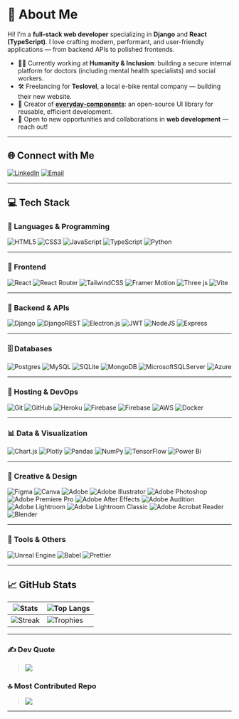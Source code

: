 # 💫 About Me

Hi! I’m a **full-stack web developer** specializing in **Django** and **React (TypeScript)**. I love crafting modern, performant, and user-friendly applications — from backend APIs to polished frontends.

- 👨‍💼 Currently working at **Humanity & Inclusion**: building a secure internal platform for doctors (including mental health specialists) and social workers.
- 🛠️ Freelancing for **Teslovel**, a local e-bike rental company — building their new website.
- 🧩 Creator of [**everyday-components**](https://github.com/MaxCherya/everyday-components): an open-source UI library for reusable, efficient development.
- 🤝 Open to new opportunities and collaborations in **web development** — reach out!

---

## 🌐 Connect with Me

[![LinkedIn](https://img.shields.io/badge/LinkedIn-%230077B5.svg?logo=linkedin&logoColor=white)](https://linkedin.com/in/cherhykmaksym)
[![Email](https://img.shields.io/badge/Email-D14836?logo=gmail&logoColor=white)](mailto:maxchergik@gmail.com)

---

## 💻 Tech Stack

### 🧠 Languages & Programming
![HTML5](https://img.shields.io/badge/html5-%23E34F26.svg?style=plastic&logo=html5&logoColor=white)
![CSS3](https://img.shields.io/badge/css3-%231572B6.svg?style=plastic&logo=css3&logoColor=white)
![JavaScript](https://img.shields.io/badge/javascript-%23323330.svg?style=plastic&logo=javascript&logoColor=%23F7DF1E)
![TypeScript](https://img.shields.io/badge/typescript-%23007ACC.svg?style=plastic&logo=typescript&logoColor=white)
![Python](https://img.shields.io/badge/python-3670A0?style=plastic&logo=python&logoColor=ffdd54)

---

### 🎨 Frontend
![React](https://img.shields.io/badge/react-%2320232a.svg?style=plastic&logo=react&logoColor=%2361DAFB)
![React Router](https://img.shields.io/badge/React_Router-CA4245?style=plastic&logo=react-router&logoColor=white)
![TailwindCSS](https://img.shields.io/badge/tailwindcss-%2338B2AC.svg?style=plastic&logo=tailwind-css&logoColor=white)
![Framer Motion](https://img.shields.io/badge/framer--motion-black?style=plastic&logo=framer&logoColor=white)
![Three js](https://img.shields.io/badge/threejs-black?style=plastic&logo=three.js&logoColor=white)
![Vite](https://img.shields.io/badge/vite-%23646CFF.svg?style=plastic&logo=vite&logoColor=white)

---

### 🧩 Backend & APIs
![Django](https://img.shields.io/badge/django-%23092E20.svg?style=plastic&logo=django&logoColor=white)
![DjangoREST](https://img.shields.io/badge/DJANGO-REST-ff1709?style=plastic&logo=django&logoColor=white&color=ff1709&labelColor=gray)
![Electron.js](https://img.shields.io/badge/Electron-191970?style=plastic&logo=Electron&logoColor=white)
![JWT](https://img.shields.io/badge/JWT-black?style=plastic&logo=JSON%20web%20tokens)
![NodeJS](https://img.shields.io/badge/Node.js-339933?style=for-the-badge&logo=nodedotjs&logoColor=white)
![Express](https://img.shields.io/badge/Express.js-000000?style=for-the-badge&logo=express&logoColor=white)

---

### 🗄️ Databases
![Postgres](https://img.shields.io/badge/postgres-%23316192.svg?style=plastic&logo=postgresql&logoColor=white)
![MySQL](https://img.shields.io/badge/mysql-4479A1.svg?style=plastic&logo=mysql&logoColor=white)
![SQLite](https://img.shields.io/badge/sqlite-%2307405e.svg?style=plastic&logo=sqlite&logoColor=white)
![MongoDB](https://img.shields.io/badge/MongoDB-%234ea94b.svg?style=plastic&logo=mongodb&logoColor=white)
![MicrosoftSQLServer](https://img.shields.io/badge/Microsoft%20SQL%20Server-CC2927?style=plastic&logo=microsoft%20sql%20server&logoColor=white)
![Azure](https://img.shields.io/badge/azure-%230072C6.svg?style=plastic&logo=microsoftazure&logoColor=white)

---

### 🚀 Hosting & DevOps
![Git](https://img.shields.io/badge/git-%23F05033.svg?style=plastic&logo=git&logoColor=white)
![GitHub](https://img.shields.io/badge/github-%23121011.svg?style=plastic&logo=github&logoColor=white)
![Heroku](https://img.shields.io/badge/heroku-%23430098.svg?style=plastic&logo=heroku&logoColor=white)
![Firebase](https://img.shields.io/badge/firebase-%23039BE5.svg?style=plastic&logo=firebase)
![Firebase](https://img.shields.io/badge/firebase-a08021?style=plastic&logo=firebase&logoColor=ffcd34)
![AWS](https://img.shields.io/badge/AWS-%23FF9900.svg?style=plastic&logo=amazon-aws&logoColor=white)
![Docker](https://img.shields.io/badge/Docker-2496ED?style=for-the-badge&logo=docker&logoColor=white)

---

### 📊 Data & Visualization
![Chart.js](https://img.shields.io/badge/chart.js-F5788D.svg?style=plastic&logo=chart.js&logoColor=white)
![Plotly](https://img.shields.io/badge/Plotly-%233F4F75.svg?style=plastic&logo=plotly&logoColor=white)
![Pandas](https://img.shields.io/badge/pandas-%23150458.svg?style=plastic&logo=pandas&logoColor=white)
![NumPy](https://img.shields.io/badge/numpy-%23013243.svg?style=plastic&logo=numpy&logoColor=white)
![TensorFlow](https://img.shields.io/badge/TensorFlow-%23FF6F00.svg?style=plastic&logo=TensorFlow&logoColor=white)
![Power Bi](https://img.shields.io/badge/power_bi-F2C811?style=plastic&logo=powerbi&logoColor=black)

---

### 🎨 Creative & Design
![Figma](https://img.shields.io/badge/figma-%23F24E1E.svg?style=plastic&logo=figma&logoColor=white)
![Canva](https://img.shields.io/badge/Canva-%2300C4CC.svg?style=plastic&logo=Canva&logoColor=white)
![Adobe](https://img.shields.io/badge/adobe-%23FF0000.svg?style=plastic&logo=adobe&logoColor=white)
![Adobe Illustrator](https://img.shields.io/badge/adobe%20illustrator-%23FF9A00.svg?style=plastic&logo=adobe%20illustrator&logoColor=white)
![Adobe Photoshop](https://img.shields.io/badge/adobe%20photoshop-%2331A8FF.svg?style=plastic&logo=adobe%20photoshop&logoColor=white)
![Adobe Premiere Pro](https://img.shields.io/badge/Adobe%20Premiere%20Pro-9999FF.svg?style=plastic&logo=Adobe%20Premiere%20Pro&logoColor=white)
![Adobe After Effects](https://img.shields.io/badge/Adobe%20After%20Effects-9999FF.svg?style=plastic&logo=Adobe%20After%20Effects&logoColor=white)
![Adobe Audition](https://img.shields.io/badge/Adobe%20Audition-9999FF.svg?style=plastic&logo=Adobe%20Audition&logoColor=white)
![Adobe Lightroom](https://img.shields.io/badge/Adobe%20Lightroom-31A8FF.svg?style=plastic&logo=Adobe%20Lightroom&logoColor=white)
![Adobe Lightroom Classic](https://img.shields.io/badge/Adobe%20Lightroom%20Classic-31A8FF.svg?style=plastic&logo=Adobe%20Lightroom%20Classic&logoColor=white)
![Adobe Acrobat Reader](https://img.shields.io/badge/Adobe%20Acrobat%20Reader-EC1C24.svg?style=plastic&logo=Adobe%20Acrobat%20Reader&logoColor=white)
![Blender](https://img.shields.io/badge/blender-%23F5792A.svg?style=plastic&logo=blender&logoColor=white)

---

### 🧪 Tools & Others
![Unreal Engine](https://img.shields.io/badge/unrealengine-%23313131.svg?style=plastic&logo=unrealengine&logoColor=white)
![Babel](https://img.shields.io/badge/Babel-F9DC3e?style=plastic&logo=babel&logoColor=black)
![Prettier](https://img.shields.io/badge/prettier-%23F7B93E.svg?style=plastic&logo=prettier&logoColor=black)

---

## 📈 GitHub Stats

| ![Stats](https://github-readme-stats.vercel.app/api?username=MaxCherya&theme=merko&hide_border=false&include_all_commits=true&count_private=true) | ![Top Langs](https://github-readme-stats.vercel.app/api/top-langs/?username=MaxCherya&theme=merko&hide_border=false&layout=compact) |
|--|--|
| ![Streak](https://streak-stats.demolab.com?user=MaxCherya&theme=merko&hide_border=false) | ![Trophies](https://github-profile-trophy.vercel.app/?username=MaxCherya&theme=monokai&no-frame=false&margin-w=4) |

---

### ✍️ Dev Quote  
> ![](https://quotes-github-readme.vercel.app/api?type=horizontal&theme=merko)

### 🔝 Most Contributed Repo  
> ![](https://github-contributor-stats.vercel.app/api?username=MaxCherya&limit=5&theme=dark&combine_all_yearly_contributions=true)

---
